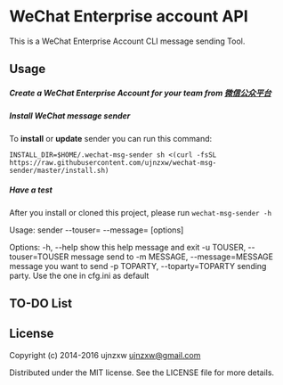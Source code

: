 WeChat Enterprise account API
=====================================

This is a WeChat Enterprise Account CLI message sending Tool.

Usage
-----
##### Create a WeChat Enterprise Account for your team from [微信公众平台](https://mp.weixin.qq.com/)

##### Install WeChat message sender

To **install** or **update** sender you can run this command:

`INSTALL_DIR=$HOME/.wechat-msg-sender sh <(curl -fsSL https://raw.githubusercontent.com/ujnzxw/wechat-msg-sender/master/install.sh)`

##### Have a test

After you install or cloned this project, please run `wechat-msg-sender -h`

Usage: sender --touser=<to user> --message=<sending message> [options]

Options:
  -h, --help            show this help message and exit
  -u TOUSER, --touser=TOUSER
                        message send to
  -m MESSAGE, --message=MESSAGE
                        message you want to send
  -p TOPARTY, --toparty=TOPARTY
                        sending party. Use the one in cfg.ini as default



TO-DO List
----------

License
-------
Copyright (c) 2014-2016 ujnzxw <ujnzxw@gmail.com>

Distributed under the MIT license. See the LICENSE file for more details.
